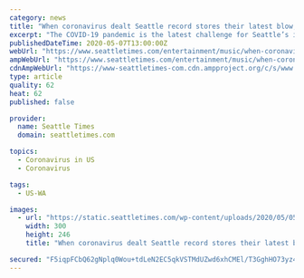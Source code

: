 ```yaml
---
category: news
title: "When coronavirus dealt Seattle record stores their latest blow, Easy Street Records got creative"
excerpt: "The COVID-19 pandemic is the latest challenge for Seattle’s independent record stores like Easy Street, but these titans of vinyl continue to rise to the occasion."
publishedDateTime: 2020-05-07T13:00:00Z
webUrl: "https://www.seattletimes.com/entertainment/music/when-coronavirus-dealt-seattle-record-stores-their-latest-blow-easy-street-records-got-creative/"
ampWebUrl: "https://www.seattletimes.com/entertainment/music/when-coronavirus-dealt-seattle-record-stores-their-latest-blow-easy-street-records-got-creative/?amp=1"
cdnAmpWebUrl: "https://www-seattletimes-com.cdn.ampproject.org/c/s/www.seattletimes.com/entertainment/music/when-coronavirus-dealt-seattle-record-stores-their-latest-blow-easy-street-records-got-creative/?amp=1"
type: article
quality: 62
heat: 62
published: false

provider:
  name: Seattle Times
  domain: seattletimes.com

topics:
  - Coronavirus in US
  - Coronavirus

tags:
  - US-WA

images:
  - url: "https://static.seattletimes.com/wp-content/uploads/2020/05/05042020_Sonic-Boom-Records_124252-300x246.jpg"
    width: 300
    height: 246
    title: "When coronavirus dealt Seattle record stores their latest blow, Easy Street Records got creative"

secured: "F5iqpFCbQ62gNplq0Wou+tdLeN2EC5qkVSTMdUZwd6xhCMEl/T3GghHO73yz47edFlhvjbVpTHrjnWILuGKi4ZQoAJ69jKigWra++jJmxiKy2z6YpZTF8DB/iOJiQ7dl5MUiEUaX11LJ8g6TkLBKBD+XKhd8s0jRWhR8vuPnVQl70xMM7ld1mfn3Zw5zCmB9mys/izRrz7JNECy5G4h+NlIC4GT5DvPqi+zoZX1tOtdjDsRalUvRRidoOtSXMQ2u6C/BXR7EYNQvmK6zObUuqGEkSVRHwpXVvUsz8kbWnQkzTlyEKDAYGKzGZNCq0rPTNOFom2qCwpVK4+8//odpv+Uoq4pHIeBLAraoOYdusD09esevuY2d3195TYTAyFiL4A0pCkQ4cNjxLy89kvxdi9MbxPnmbvjLgQ933844IhLF7A+LLBbVai7xPok8E3CMykn6QAC8LvbSDPWY248JqcyMwJsp7iv2a+OuIv2wf5Y=;xLEBTPe0cB0IkwxLgm5fTg=="
---
```


